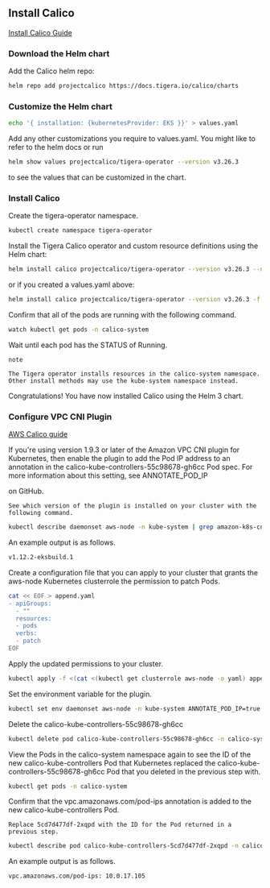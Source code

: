 ## Install Calico


[Install Calico Guide](https://docs.tigera.io/calico/3.25/getting-started/kubernetes/helm#install-calico)


### Download the Helm chart

Add the Calico helm repo:

```bash
helm repo add projectcalico https://docs.tigera.io/calico/charts
```
### Customize the Helm chart


```bash
echo '{ installation: {kubernetesProvider: EKS }}' > values.yaml
```

Add any other customizations you require to values.yaml. You might like to refer to the helm docs or run

```bash
helm show values projectcalico/tigera-operator --version v3.26.3
```
to see the values that can be customized in the chart.

### Install Calico

Create the tigera-operator namespace.

```bash
kubectl create namespace tigera-operator
```
Install the Tigera Calico operator and custom resource definitions using the Helm chart:

```bash
helm install calico projectcalico/tigera-operator --version v3.26.3 --namespace tigera-operator
```
or if you created a values.yaml above:

```bash
helm install calico projectcalico/tigera-operator --version v3.26.3 -f values.yaml --namespace tigera-operator
```

Confirm that all of the pods are running with the following command.

```bash
watch kubectl get pods -n calico-system
```
Wait until each pod has the STATUS of Running.

    note

    The Tigera operator installs resources in the calico-system namespace. Other install methods may use the kube-system namespace instead.

Congratulations! You have now installed Calico using the Helm 3 chart.


### Configure VPC CNI Plugin

[AWS Calico guide](https://docs.aws.amazon.com/eks/latest/userguide/calico.html)

If you're using version 1.9.3 or later of the Amazon VPC CNI plugin for Kubernetes, then enable the plugin to add the Pod IP address to an annotation in the calico-kube-controllers-55c98678-gh6cc Pod spec. For more information about this setting, see ANNOTATE_POD_IP

on GitHub.

    See which version of the plugin is installed on your cluster with the following command.

```bash
kubectl describe daemonset aws-node -n kube-system | grep amazon-k8s-cni: | cut -d ":" -f 3
```
An example output is as follows.

```bash
v1.12.2-eksbuild.1
```
Create a configuration file that you can apply to your cluster that grants the aws-node Kubernetes clusterrole the permission to patch Pods.

```bash
cat << EOF > append.yaml
- apiGroups:
  - ""
  resources:
  - pods
  verbs:
  - patch
EOF
```

Apply the updated permissions to your cluster.

```bash
kubectl apply -f <(cat <(kubectl get clusterrole aws-node -o yaml) append.yaml)
```
Set the environment variable for the plugin.

```bash
kubectl set env daemonset aws-node -n kube-system ANNOTATE_POD_IP=true
```
Delete the calico-kube-controllers-55c98678-gh6cc

```bash
kubectl delete pod calico-kube-controllers-55c98678-gh6cc -n calico-system
```
View the Pods in the calico-system namespace again to see the ID of the new calico-kube-controllers Pod that Kubernetes replaced the calico-kube-controllers-55c98678-gh6cc Pod that you deleted in the previous step with.

```bash
kubectl get pods -n calico-system
```
Confirm that the vpc.amazonaws.com/pod-ips annotation is added to the new calico-kube-controllers Pod.

    Replace 5cd7d477df-2xqpd with the ID for the Pod returned in a previous step.

```bash
kubectl describe pod calico-kube-controllers-5cd7d477df-2xqpd -n calico-system | grep vpc.amazonaws.com/pod-ips
```
An example output is as follows.
```bash
vpc.amazonaws.com/pod-ips: 10.0.17.105
```
